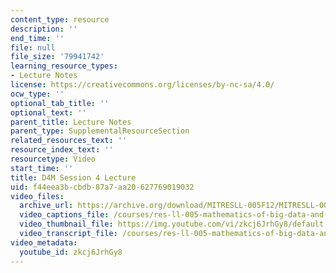 ```yaml
---
content_type: resource
description: ''
end_time: ''
file: null
file_size: '79941742'
learning_resource_types:
- Lecture Notes
license: https://creativecommons.org/licenses/by-nc-sa/4.0/
ocw_type: ''
optional_tab_title: ''
optional_text: ''
parent_title: Lecture Notes
parent_type: SupplementalResourceSection
related_resources_text: ''
resource_index_text: ''
resourcetype: Video
start_time: ''
title: D4M Session 4 Lecture
uid: f44eea3b-cbdb-87a7-aa20-627769019032
video_files:
  archive_url: https://archive.org/download/MITRESLL-005F12/MITRESLL-005F12_L04_Lec_300k.mp4
  video_captions_file: /courses/res-ll-005-mathematics-of-big-data-and-machine-learning-january-iap-2020/7b8da1b5a2d051d7add58190cc3b288d_zkcj6JrhGy8.vtt
  video_thumbnail_file: https://img.youtube.com/vi/zkcj6JrhGy8/default.jpg
  video_transcript_file: /courses/res-ll-005-mathematics-of-big-data-and-machine-learning-january-iap-2020/bf68a38c66b9316f2885710161763c43_zkcj6JrhGy8.pdf
video_metadata:
  youtube_id: zkcj6JrhGy8
---
```

